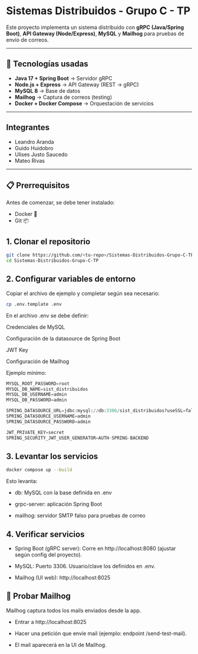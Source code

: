 # Sistemas Distribuidos - Grupo C - TP
Este proyecto implementa un sistema distribuido con **gRPC (Java/Spring Boot)**, **API Gateway (Node/Express)**, **MySQL** y **Mailhog** para pruebas de envío de correos.

---

## 🚀 Tecnologías usadas
- **Java 17 + Spring Boot** → Servidor gRPC
- **Node.js + Express** → API Gateway (REST → gRPC)
- **MySQL 8** → Base de datos
- **Mailhog** → Captura de correos (testing)
- **Docker + Docker Compose** → Orquestación de servicios

---
## Integrantes
- Leandro Aranda  
- Guido Huidobro  
- Ulises Justo Saucedo  
- Mateo Rivas
---
## 📋 Prerrequisitos

Antes de comenzar, se debe tener instalado:
- Docker 🐳
- Git 📦

## 1. Clonar el repositorio

```bash
git clone https://github.com/<tu-repo>/Sistemas-Distribuidos-Grupo-C-TP.git
cd Sistemas-Distribuidos-Grupo-C-TP
```

## 2. Configurar variables de entorno
Copiar el archivo de ejemplo y completar según sea necesario:
```bash
cp .env.template .env
```
En el archivo .env se debe definir:

Credenciales de MySQL

Configuración de la datasource de Spring Boot

JWT Key

Configuración de Mailhog

Ejemplo mínimo:
```python
MYSQL_ROOT_PASSWORD=root
MYSQL_DB_NAME=sist_distribuidos
MYSQL_DB_USERNAME=admin
MYSQL_DB_PASSWORD=admin

SPRING_DATASOURCE_URL=jdbc:mysql://db:3306/sist_distribuidos?useSSL=false&allowPublicKeyRetrieval=true&serverTimezone=UTC
SPRING_DATASOURCE_USERNAME=admin
SPRING_DATASOURCE_PASSWORD=admin

JWT_PRIVATE_KEY=secret
SPRING_SECURITY_JWT_USER_GENERATOR=AUTH-SPRING-BACKEND
```
## 3. Levantar los servicios

```bash
docker compose up --build
```
Esto levanta:

* db: MySQL con la base definida en .env

* grpc-server: aplicación Spring Boot

* mailhog: servidor SMTP falso para pruebas de correo
## 4. Verificar servicios

* Spring Boot (gRPC server):
Corre en http://localhost:8080 (ajustar según config del proyecto).

* MySQL:
Puerto 3306. Usuario/clave los definidos en .env.

* Mailhog (UI web):
http://localhost:8025

## 🧪 Probar Mailhog

Mailhog captura todos los mails enviados desde la app.

* Entrar a http://localhost:8025

* Hacer una petición que envíe mail (ejemplo: endpoint /send-test-mail).

* El mail aparecerá en la UI de Mailhog.

